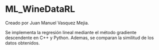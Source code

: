 # ML_WineDataRL

Creado por Juan Manuel Vasquez Mejia.

Se implementa la regresión lineal mediante el método gradiente descendente en C++ y Python. Ademas, se comparan la similitud de los datos obtenidos.
